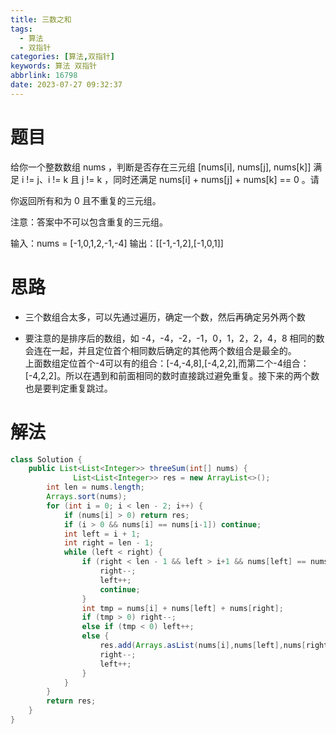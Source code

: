 ```yaml
---
title: 三数之和
tags:
  - 算法
  - 双指针
categories: [算法,双指针]
keywords: 算法 双指针
abbrlink: 16798
date: 2023-07-27 09:32:37
---
```

# 题目
给你一个整数数组 nums ，判断是否存在三元组 [nums[i], nums[j], nums[k]] 满足 i != j、i != k 且 j != k ，同时还满足 nums[i] + nums[j] + nums[k] == 0 。请

你返回所有和为 0 且不重复的三元组。

注意：答案中不可以包含重复的三元组。

<div> 
输入：nums = [-1,0,1,2,-1,-4]  
输出：[[-1,-1,2],[-1,0,1]]
</div>

# 思路
* 三个数组合太多，可以先通过遍历，确定一个数，然后再确定另外两个数  
  
* 要注意的是排序后的数组，如 -4，-4，-2，-1，0，1，2，2，4，8
相同的数会连在一起，并且定位首个相同数后确定的其他两个数组合是最全的。  
上面数组定位首个-4可以有的组合：[-4,-4,8],[-4,2,2],而第二个-4组合：[-4,2,2]。所以在遇到和前面相同的数时直接跳过避免重复。接下来的两个数也是要判定重复跳过。

# 解法

```java
class Solution {
    public List<List<Integer>> threeSum(int[] nums) {
              List<List<Integer>> res = new ArrayList<>();
        int len = nums.length;
        Arrays.sort(nums);
        for (int i = 0; i < len - 2; i++) {
            if (nums[i] > 0) return res;
            if (i > 0 && nums[i] == nums[i-1]) continue;
            int left = i + 1;
            int right = len - 1;
            while (left < right) {
                if (right < len - 1 && left > i+1 && nums[left] == nums[left - 1] && nums[right] == nums[right + 1]) {
                    right--;
                    left++;
                    continue;
                }
                int tmp = nums[i] + nums[left] + nums[right];
                if (tmp > 0) right--;
                else if (tmp < 0) left++;
                else {
                    res.add(Arrays.asList(nums[i],nums[left],nums[right]));
                    right--;
                    left++;
                }
            }
        }
        return res;
    }
}
```